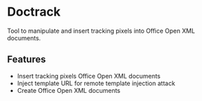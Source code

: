 ﻿# Doctrack
Tool to manipulate and insert tracking pixels into Office Open XML documents.
## Features
* Insert tracking pixels Office Open XML documents
* Inject template URL for remote template injection attack
* Create Office Open XML documents

